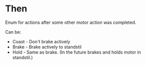 # Then

Enum for actions after some other motor action was completed. 

Can be:

 * Coast - Don't brake actively 
 * Brake - Brake actively to standstil
 * Hold - Same as brake. (In the future brakes and holds motor in standstil.)
